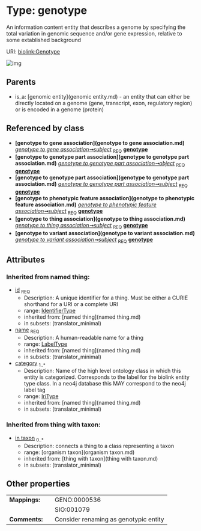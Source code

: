 
# Type: genotype


An information content entity that describes a genome by specifying the total variation in genomic sequence and/or gene expression, relative to some extablished background

URI: [biolink:Genotype](https://w3id.org/biolink/vocab/Genotype)


![img](http://yuml.me/diagram/nofunky;dir:TB/class/\[OrganismTaxon]<in%20taxon(i)%200..*-%20\[Genotype|id(i):identifier_type;name(i):label_type;category(i):iri_type%20%2B],%20\[GenotypeToGeneAssociation]-%20subject%201..1>\[Genotype],%20\[GenotypeToGenotypePartAssociation]-%20object%201..1>\[Genotype],%20\[GenotypeToGenotypePartAssociation]-%20subject%201..1>\[Genotype],%20\[GenotypeToPhenotypicFeatureAssociation]-%20subject%201..1>\[Genotype],%20\[GenotypeToThingAssociation]-%20subject%201..1>\[Genotype],%20\[GenotypeToVariantAssociation]-%20subject%201..1>\[Genotype],%20\[GenomicEntity]^-\[Genotype])

## Parents

 *  is_a: [genomic entity](genomic entity.md) - an entity that can either be directly located on a genome (gene, transcript, exon, regulatory region) or is encoded in a genome (protein)

## Referenced by class

 *  **[genotype to gene association](genotype to gene association.md)** *[genotype to gene association➞subject](genotype_to_gene_association_subject.md)*  <sub>REQ</sub>  **[genotype](genotype.md)**
 *  **[genotype to genotype part association](genotype to genotype part association.md)** *[genotype to genotype part association➞object](genotype_to_genotype_part_association_object.md)*  <sub>REQ</sub>  **[genotype](genotype.md)**
 *  **[genotype to genotype part association](genotype to genotype part association.md)** *[genotype to genotype part association➞subject](genotype_to_genotype_part_association_subject.md)*  <sub>REQ</sub>  **[genotype](genotype.md)**
 *  **[genotype to phenotypic feature association](genotype to phenotypic feature association.md)** *[genotype to phenotypic feature association➞subject](genotype_to_phenotypic_feature_association_subject.md)*  <sub>REQ</sub>  **[genotype](genotype.md)**
 *  **[genotype to thing association](genotype to thing association.md)** *[genotype to thing association➞subject](genotype_to_thing_association_subject.md)*  <sub>REQ</sub>  **[genotype](genotype.md)**
 *  **[genotype to variant association](genotype to variant association.md)** *[genotype to variant association➞subject](genotype_to_variant_association_subject.md)*  <sub>REQ</sub>  **[genotype](genotype.md)**

## Attributes


### Inherited from named thing:

 * [id](id.md)  <sub>REQ</sub>
    * Description: A unique identifier for a thing. Must be either a CURIE shorthand for a URI or a complete URI
    * range: [IdentifierType](type/IdentifierType.md)
    * inherited from: [named thing](named thing.md)
    * in subsets: (translator_minimal)
 * [name](name.md)  <sub>REQ</sub>
    * Description: A human-readable name for a thing
    * range: [LabelType](type/LabelType.md)
    * inherited from: [named thing](named thing.md)
    * in subsets: (translator_minimal)
 * [category](category.md)  <sub>1..*</sub>
    * Description: Name of the high level ontology class in which this entity is categorized. Corresponds to the label for the biolink entity type class. In a neo4j database this MAY correspond to the neo4j label tag
    * range: [IriType](type/IriType.md)
    * inherited from: [named thing](named thing.md)
    * in subsets: (translator_minimal)

### Inherited from thing with taxon:

 * [in taxon](in_taxon.md)  <sub>0..*</sub>
    * Description: connects a thing to a class representing a taxon
    * range: [organism taxon](organism taxon.md)
    * inherited from: [thing with taxon](thing with taxon.md)
    * in subsets: (translator_minimal)

## Other properties

|  |  |  |
| --- | --- | --- |
| **Mappings:** | | GENO:0000536 |
|  | | SIO:001079 |
| **Comments:** | | Consider renaming as genotypic entity |

